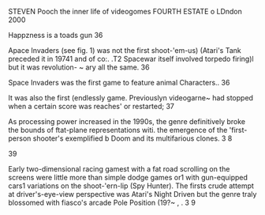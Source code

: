 ﻿STEVEN Pooch
the inner life of videogomes
FOURTH ESTATE o LDndon 2000

Happzness is a toads gun 36

Apace Invaders (see fig. 1) was not the first shoot-'em-us) (Atari's Tank preceded it in 19741 and of co:. .T2 Spacewar itself involved torpedo firing)l but it was revolution- ~ ary all the same. 36

Space Invaders was the first game to feature animal Characters.. 36

It was also the first (endlessly game. Previouslyn videogarne~ had stopped when a certain score was reaches' or restarted; 37

As processing power increased in the 1990s, the genre definitively broke the bounds of ftat-plane representations witi. the emergence of the 'first-person shooter's exemplified b Doom and its multifarious clones. 3 8

39

Early two-dimensional racing gamest with a fat road scrolling on the screens were little more than simple dodge games or1 with gun-equipped cars1 variations on the shoot-'ern-lip (Spy Hunter). The firsts crude attempt at driver's-eye-view perspective was Atari's Night Driven but the genre traly blossomed with fiasco's arcade Pole Position (19?~ , . 3 9

